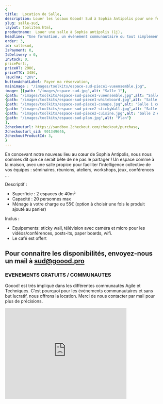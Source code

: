 ```yaml
---
{
title:  Location de Salle,
description: Louer les locaux Goood! Sud à Sophia Antipolis pour une formation, un événement communautaire ou tout simplement besoin de sortir du cadre,
slug: salle-sud,
layout: toolitem.html,
productname:  Louer une salle à Sophia antipolis (1j),
headline: "Une formation, un événement communautaire ou tout simplement besoin de sortir du cadre, nos locaux Goood Sud peuvent vous accueillir.",
order: 3,
id: sallesud,
IsPayment: 0,
IsDelivery : 0,
InStock: 0,
pricePort:, 
priceHT: 290€,
priceTTC: 348€,
TauxTVA: "20%",
buttonAchatLabel: Payer ma réservation, 
mainimage : "/images/toolkits/espace-sud-piece1-vueensemble.jpg",
image: [{path: "/images/espace-sud.jpg",alt: "Salle 1"},
{path: "/images/toolkits/espace-sud-piece1-vueensemble.jpg",alt: "Salle 1 vue d'ensemble"},
{path: "/images/toolkits/espace-sud-piece1-whiteboard.jpg",alt: "Salle 1 White board"},
{path: "/images/toolkits/espace-sud-piece1-canape.jpg",alt: "Salle 1 coin détente"},
{path: "/images/toolkits/espace-sud-piece2-stickyWall.jpg",alt: "Salle 2 avec Sticky wall"},
{path: "/images/toolkits/espace-sud-piece2-cuisine.jpg",alt: "Salle 2 espace cuisine"},
{path: "/images/toolkits/espace-sud-plan.jpg",alt: "Plan"}
],
2checkouturl: https://sandbox.2checkout.com/checkout/purchase,
2checkouturl_sid: 901349646,
2checkoutProductId: 3,
}
---
```

En concevant notre nouveau lieu au cœur de Sophia Antipolis, nous nous sommes dit que ce serait bête de ne pas le partager !
Un espace comme à la maison, avec une salle propice pour faciliter l’intelligence collective de vos équipes : séminaires, réunions, ateliers, workshops, jeux, conférences …
 
Descriptif :
* Superficie : 2 espaces de 40m²
* Capacité : 20 personnes max
* Ménage à votre charge ou 55€ (option à choisir une fois le produit ajouté au panier)

Inclus :
* Equipements: sticky wall, télévision avec caméra et micro pour les vidéos/conférences, posts-its, paper boards, wifi.
* Le café est offert
 
## Pour connaitre les disponibilités, envoyez-nous un mail à <sud@goood.pro> ##

### EVENEMENTS GRATUITS / COMMUNAUTES ###
Goood! est très impliqué dans les différentes communautés Agile et Techniques. C’est pourquoi pour les évènements communautaires et sans but lucratif, nous offrons la location. Merci de nous contacter par mail pour plus de précisions.
<iframe src="https://www.google.com/maps/embed?pb=!1m14!1m8!1m3!1d46217.73948942824!2d7.05493!3d43.614688!3m2!1i1024!2i768!4f13.1!3m3!1m2!1s0x0%3A0xf420fcad665148c7!2sGoood+*21+Sophia+Antipolis!5e0!3m2!1sfr!2sfr!4v1496676055137" width="400" height="300" frameborder="0" style="border:0" allowfullscreen></iframe>
